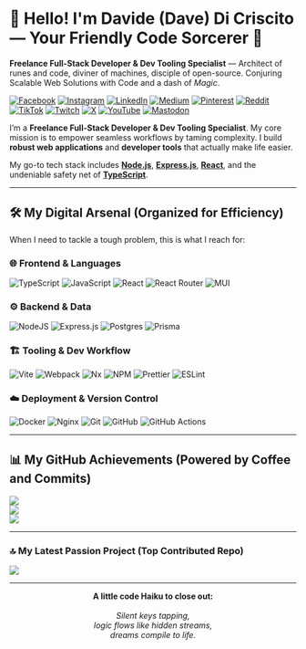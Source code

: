 # 👋 Hello! I'm Davide (Dave) Di Criscito — Your Friendly Code Sorcerer 🧙

**Freelance Full-Stack Developer & Dev Tooling Specialist** — Architect of runes and code, diviner of machines, disciple of open-source. Conjuring Scalable Web Solutions with Code and a dash of _Magic_.

[![Facebook](https://img.shields.io/badge/Facebook-%231877F2.svg?logo=Facebook&logoColor=white)](https://facebook.com/dcdavidev) [![Instagram](https://img.shields.io/badge/Instagram-%23E4405F.svg?logo=Instagram&logoColor=white)](https://instagram.com/meldinco) [![LinkedIn](https://img.shields.io/badge/LinkedIn-%230077B5.svg?logo=linkedin&logoColor=white)](https://linkedin.com/in/dcdavidev) [![Medium](https://img.shields.io/badge/Medium-12100E?logo=medium&logoColor=white)](https://medium.com/@meldinco) [![Pinterest](https://img.shields.io/badge/Pinterest-%23E60023.svg?logo=Pinterest&logoColor=white)](https://pinterest.com/meldinco) [![Reddit](https://img.shields.io/badge/Reddit-%23FF4500.svg?logo=Reddit&logoColor=white)](https://reddit.com/user/meldinco) [![TikTok](https://img.shields.io/badge/TikTok-%23000000.svg?logo=TikTok&logoColor=white)](https://tiktok.com/@meldinco) [![Twitch](https://img.shields.io/badge/Twitch-%239146FF.svg?logo=Twitch&logoColor=white)](https://twitch.tv/meldinco) [![X](https://img.shields.io/badge/X-black.svg?logo=X&logoColor=white)](https://x.com/dcdavidev) [![YouTube](https://img.shields.io/badge/YouTube-%23FF0000.svg?logo=YouTube&logoColor=white)](https://youtube.com/@dcdavidev) [![Mastodon](https://img.shields.io/badge/-MASTODON-%232B90D9?logo=mastodon&logoColor=white)](https://techhub.social/@meldinco)

I’m a **Freelance Full-Stack Developer & Dev Tooling Specialist**. My core mission is to empower seamless workflows by taming complexity. I build **robust web applications** and **developer tools** that actually make life easier.

My go-to tech stack includes **[Node.js](https://nodejs.org/)**, **[Express.js](https://expressjs.com/)**, **[React](https://reactjs.org/)**, and the undeniable safety net of **[TypeScript](https://www.typescriptlang.org/)**.

---

## 🛠️ My Digital Arsenal (Organized for Efficiency)

When I need to tackle a tough problem, this is what I reach for:

### 🌐 Frontend & Languages

![TypeScript](https://img.shields.io/badge/typescript-%23007ACC.svg?style=for-the-badge&logo=typescript&logoColor=white) ![JavaScript](https://img.shields.io/badge/javascript-%23323330.svg?style=for-the-badge&logo=javascript&logoColor=%23F7DF1E)
![React](https://img.shields.io/badge/react-%2320232a.svg?style=for-the-badge&logo=react&logoColor=%2361DAFB) ![React Router](https://img.shields.io/badge/React_Router-CA4245?style=for-the-badge&logo=react-router&logoColor=white) ![MUI](https://img.shields.io/badge/MUI-%230081CB.svg?style=for-the-badge&logo=mui&logoColor=white)

### ⚙️ Backend & Data

![NodeJS](https://img.shields.io/badge/node.js-6DA55F?style=for-the-badge&logo=node.js&logoColor=white) ![Express.js](https://img.shields.io/badge/express.js-%23404d59.svg?style=for-the-badge&logo=express&logoColor=%2361DAFB)
![Postgres](https://img.shields.io/badge/postgres-%23316192.svg?style=for-the-badge&logo=postgresql&logoColor=white) ![Prisma](https://img.shields.io/badge/Prisma-3982CE?style=for-the-badge&logo=Prisma&logoColor=white)

### 🏗️ Tooling & Dev Workflow

![Vite](https://img.shields.io/badge/vite-%23646CFF.svg?style=for-the-badge&logo=vite&logoColor=white) ![Webpack](https://img.shields.io/badge/webpack-%238DD6F9.svg?style=for-the-badge&logo=webpack&logoColor=black) ![Nx](https://img.shields.io/badge/nx-143055?style=for-the-badge&logo=nx&logoColor=white)
![NPM](https://img.shields.io/badge/NPM-%23CB3837.svg?style=for-the-badge&logo=npm&logoColor=white) ![Prettier](https://img.shields.io/badge/prettier-%23F7B93E.svg?style=for-the-badge&logo=prettier&logoColor=black) ![ESLint](https://img.shields.io/badge/ESLint-4B3263?style=for-the-badge&logo=eslint&logoColor=white)

### ☁️ Deployment & Version Control

![Docker](https://img.shields.io/badge/docker-%230db7ed.svg?style=for-the-badge&logo=docker&logoColor=white) ![Nginx](https://img.shields.io/badge/nginx-%23009639.svg?style=for-the-badge&logo=nginx&logoColor=white)
![Git](https://img.shields.io/badge/git-%23F05033.svg?style=for-the-badge&logo=git&logoColor=white) ![GitHub](https://img.shields.io/badge/github-%23121011.svg?style=for-the-badge&logo=github&logoColor=white) ![GitHub Actions](https://img.shields.io/badge/github%20actions-%232671E5.svg?style=for-the-badge&logo=githubactions&logoColor=white)

---

## 📊 My GitHub Achievements (Powered by Coffee and Commits)

![](https://github-readme-stats.vercel.app/api?username=dcdavidev&theme=dark&hide_border=false&include_all_commits=true&count_private=true)<br/>
![](https://nirzak-streak-stats.vercel.app/?user=dcdavidev&theme=dark&hide_border=false)<br/>
![](https://github-readme-stats.vercel.app/api/top-langs/?username=dcdavidev&theme=dark&hide_border=false&include_all_commits=true&count_private=true&layout=compact)

---

### 🔝 My Latest Passion Project (Top Contributed Repo)

![](https://github-contributor-stats.vercel.app/api?username=dcdavidev&limit=5&theme=dark&combine_all_yearly_contributions=true)

---

<p align="center">
  <strong>A little code Haiku to close out:</strong><br /><br />
  <em>Silent keys tapping,<br />
  logic flows like hidden streams,<br />
  dreams compile to life.</em>
</p>
